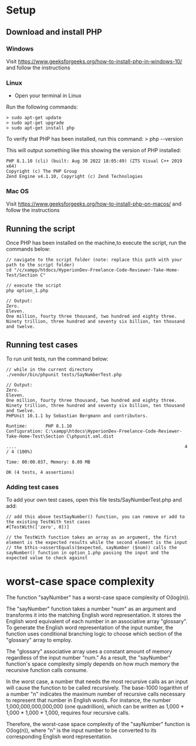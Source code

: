 
# Setup

## Download and install PHP

### Windows
Visit https://www.geeksforgeeks.org/how-to-install-php-in-windows-10/ and follow the instructions

### Linux
- Open your terminal in Linux

Run the following commands:

    > sudo apt-get update
    > sudo apt-get upgrade
    > sudo apt-get install php

To verify that PHP has been installed, run this command:
    > php --version

This will output something like this showing the version of PHP installed:

```
PHP 8.1.10 (cli) (built: Aug 30 2022 18:05:49) (ZTS Visual C++ 2019 x64)
Copyright (c) The PHP Group
Zend Engine v4.1.10, Copyright (c) Zend Technologies
```

### Mac OS
Visit https://www.geeksforgeeks.org/how-to-install-php-on-macos/ and follow the instructions


## Running the script
Once PHP has been installed on the machine,to execute the script, run the commands below:

```
// navigate to the script folder (note: replace this path with your path to the script folder)
cd "/c/xampp/htdocs/HyperionDev-Freelance-Code-Reviewer-Take-Home-Test/Section C"

// execute the script
php option_1.php

// Output:
Zero.
Eleven.
One million, fourty three thousand, two hundred and eighty three.
Ninety trillion, three hundred and seventy six billion, ten thousand and twelve.
```

## Running test cases
To run unit tests, run the command below:

```
// while in the current directory
./vendor/bin/phpunit tests/SayNumberTest.php

// Output:
Zero.
Eleven.
One million, fourty three thousand, two hundred and eighty three.
Ninety trillion, three hundred and seventy six billion, ten thousand and twelve.
PHPUnit 10.1.1 by Sebastian Bergmann and contributors.

Runtime:       PHP 8.1.10
Configuration: C:\xampp\htdocs\HyperionDev-Freelance-Code-Reviewer-Take-Home-Test\Section C\phpunit.xml.dist        

....                                                                4 / 4 (100%)

Time: 00:00.037, Memory: 8.00 MB

OK (4 tests, 4 assertions)
```

### Adding test cases
To add your own test cases, open this file tests/SayNumberTest.php and add:

```
// add this above testSayNumber() function, you can remove or add to the existing TestWith test cases
#[TestWith(['zero', 0])]

// the TestWith function takes an array as an argument, the first element is the expected results while the second element is the input
// the $this->assertEquals($expected, sayNumber ($num)) calls the sayNumber() function in option_1.php passing the input and the expected value to check against
```

# worst-case space complexity

The function "sayNumber" has a worst-case space complexity of O(log(n)).

The "sayNumber" function takes a number "num" as an argument and transforms it into the matching English word representation. It stores the English word equivalent of each number in an associative array "glossary". To generate the English word representation of the input number, the function uses conditional branching logic to choose which section of the "glossary" array to employ.

The "glossary" associative array uses a constant amount of memory regardless of the input number "num." As a result, the "sayNumber" function's space complexity simply depends on how much memory the recursive function calls consume.

In the worst case, a number that needs the most recursive calls as an input will cause the function to be called recursively. The base-1000 logarithm of a number "n" indicates the maximum number of recursive calls necessary to represent that number in English words. For instance, the number 1,000,000,000,000,000 (one quadrillion), which can be written as 1,000 * 1,000 * 1,000 * 1,000, requires four recursive calls.

Therefore, the worst-case space complexity of the "sayNumber" function is O(log(n)), where "n" is the input number to be converted to its corresponding English word representation.